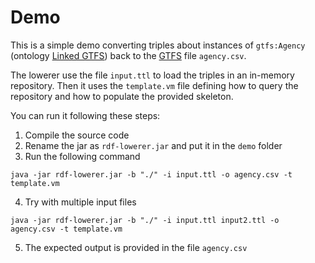 # Demo

This is a simple demo converting triples about instances of `gtfs:Agency` (ontology [Linked GTFS](https://github.com/OpenTransport/linked-gtfs)) back to the [GTFS](https://developers.google.com/transit/gtfs/reference) file `agency.csv`.

The lowerer use the file `input.ttl` to load the triples in an in-memory repository. Then it uses the `template.vm` file defining how to query the repository and how to populate the provided skeleton.

You can run it following these steps:
  1. Compile the source code 
  2. Rename the jar as `rdf-lowerer.jar` and put it in the `demo` folder
  3. Run the following command
  ```
  java -jar rdf-lowerer.jar -b "./" -i input.ttl -o agency.csv -t template.vm
  ```
  4. Try with multiple input files
  ```
  java -jar rdf-lowerer.jar -b "./" -i input.ttl input2.ttl -o agency.csv -t template.vm
  ```
  5. The expected output is provided in the file `agency.csv`